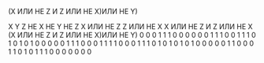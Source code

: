 (X ИЛИ НЕ Z И Z ИЛИ НЕ X)ИЛИ НЕ Y)

X Y Z  НЕ X  НЕ Y  НЕ Z   X ИЛИ НЕ Z   Z ИЛИ НЕ X   X ИЛИ НЕ Z И Z ИЛИ НЕ X   (X ИЛИ НЕ Z И Z ИЛИ НЕ X)ИЛИ НЕ Y)
0 0 0    1     1     1       0            0                  0                               0
0 0 1    1     1     0       0            1                  1                               1
0 1 0    1     0     1       0            0                  0                               0
0 1 1    1     0     0       0            1                  1                               1
1 0 0    0     1     1       1            0                  1                               0
1 0 1    0     1     0       0            0                  0                               0
1 1 0    0     0     1       1            0                  1                               0
1 1 1    0     0     0       0            0                  0                               0